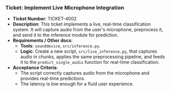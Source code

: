 ### Ticket: Implement Live Microphone Integration

- **Ticket Number**: TICKET-4002
- **Description**: This ticket implements a live, real-time classification system. It will capture audio from the user's microphone, preprocess it, and send it to the inference module for prediction.
- **Requirements / Other docs**:
  - **Tools**: `sounddevice`, `src/inference.py`.
  - **Logic**: Create a new script, `src/live_inference.py`, that captures audio in chunks, applies the same preprocessing pipeline, and feeds it to the `predict_single_audio` function for real-time classification.
- **Acceptance Criteria**:
  - The script correctly captures audio from the microphone and provides real-time predictions.
  - The latency is low enough for a fluid user experience. 